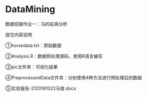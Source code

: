 # DataMining
数据挖掘作业一：马的疝病分析

提交内容说明

①horsedata.txt：原始数据

②Analysis.R：数据预处理源码，使用R语言编写

③pic文件夹：可视化结果

④PreprocessedData文件夹：分别使用4种方法进行预处理后的数据

⑤实验报告-2120161022马俊.docx
